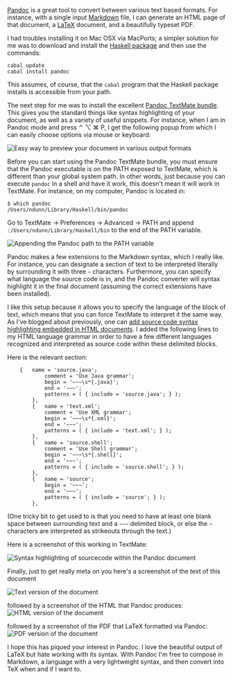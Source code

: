 [Pandoc][Pandoc homepage] is a great tool to convert between various text based formats.  For instance, with a single input [Markdown][] file, I can generate an HTML page of that document, a [LaTeX][] document, and a beautifully typeset PDF.

I had troubles installing it on Mac OSX via MacPorts; a simpler solution for me was to download and install the [Haskell package][] and then use the commands:

~~~
cabal update
cabal install pandoc
~~~

This assumes, of course, that the `cabal` program that the Haskell package installs is accessible from your path.

The next step for me was to install the excellent [Pandoc TextMate bundle][].  This gives you the standard things like syntax highlighting of your document, as well as a variety of useful snippets.  For instance, when I am in Pandoc mode and press ⌃ ⌥ ⌘ P, I get the following popup from which I can easily choose options via mouse or keyboard:

![Easy way to preview your document in various output formats][Popup snippets]

Before you can start using the Pandoc TextMate bundle, you must ensure that the Pandoc executable is on the PATH exposed to TextMate, which is different than your global system path.  In other words, just because you can execute `pandoc` in a shell and have it work, this doesn't mean it will work in TextMate.  For instance, on my computer, Pandoc is located in:

~~~{.shell}
$ which pandoc
/Users/ndunn/Library/Haskell/bin/pandoc
~~~

Go to TextMate -> Preferences -> Advanced -> PATH and append `:/Users/ndunn/Library/Haskell/bin` to the end of the PATH variable.  

![Appending the Pandoc path to the PATH variable][TextMate path]



Pandoc makes a few extensions to the Markdown syntax, which I really like.  For instance, you can designate a section of text to be interpreted literally by surrounding it with three `~` characters.  Furthermore, you can specify what language the source code is in, and the Pandoc converter will syntax highlight it in the final document (assuming the correct extensions have been installed).

I like this setup because it allows you to specify the language of the block of text, which means that you can force TextMate to interpret it the same way.  As I've blogged about previously, one can [add source code syntax highlighting embedded in HTML documents][Intro to Language Grammars].  I added the following lines to my HTML language grammar in order to have a few different languages recognized and interpreted as source code within these delimited blocks.

Here is the relevant section:

~~~
    {	name = 'source.java';
			comment = 'Use Java grammar';
			begin = '~~~\s*{.java}';
			end = '~~~';
			patterns = ( { include = 'source.java'; } );
		},
		{	name = 'text.xml';
			comment = 'Use XML grammar';
			begin = '~~~\s*{.xml}';
			end = '~~~';
			patterns = ( { include = 'text.xml'; } );
		},
		{	name = 'source.shell';
			comment = 'Use Shell grammar';
			begin = '~~~\s*{.shell}';
			end = '~~~';
			patterns = ( { include = 'source.shell'; } );
		},
		{	name = 'source';
			begin = '~~~';
			end = '~~~';
			patterns = ( { include = 'source'; } );
		},
~~~

(One tricky bit to get used to is that you need to have at least one blank space between surrounding text and a `~~~` delimited block, or else the `~` characters are interpreted as strikeouts through the text.)

Here is a screenshot of this working in TextMate:

![Syntax highlighting of sourcecode within the Pandoc document][Syntax highlighting]


Finally, just to get really meta on you here's a screenshot of the text of this document

![Text version of the document][Text of this article]

followed by a screenshot of the HTML that Pandoc produces:
![HTML version of the document][HTML version of this article]

followed by a screenshot of the PDF that LaTeX formatted via Pandoc:
![PDF version of the document][PDF version of this article]



I hope this has piqued your interest in Pandoc.  I love the beautiful output of LaTeX but hate working with its syntax.  With Pandoc I'm free to compose in Markdown, a language with a very lightweight syntax, and then convert into TeX when and if I want to.  



[Pandoc homepage]:http://johnmacfarlane.net/pandoc/
[Markdown]:http://daringfireball.net/projects/markdown/
[LaTeX]:http://en.wikipedia.org/wiki/LaTeX
[online example]:http://johnmacfarlane.net/pandoc/try
[Haskell package]:http://hackage.haskell.org/platform/mac.html
[Pandoc TextMate bundle]:https://github.com/dsanson/Pandoc.tmbundle
[Intro to Language Grammars]:http://developmentality.wordpress.com/2011/02/08/textmate-introduction-to-language-grammars/

[Syntax highlighting]:http://grab.by/grabs/3ab627587a040e4b4d0f3c1ec3e7cee3.png
[Text of this article]:http://grab.by/grabs/cd79f4e4c7cad9cada663467812b7d81.png
[HTML version of this article]:http://grab.by/grabs/41ce10ad6d57598c46088bdc95697c1d.png
[Popup snippets]:http://grab.by/grabs/89566708978b4900d650633c6be127d5.png
[TextMate path]:http://grab.by/grabs/a151e4e701f67cf6ac9cb24818edb91c.png
[PDF version of this article]:http://grab.by/grabs/43ee5f89ba69671ebc4c6b37b0b41d54.png

<!--
[Syntax highlighting]:images/pandoc_syntax_highlighting.png
[Text of this article]:images/pandoc_text_image.png
[HTML version of this article]:images/pandoc_preview_as_html.png
[Popup snippets]:images/pandoc_popups.png
[TextMate path]:images/pandoc_path.png
-->
